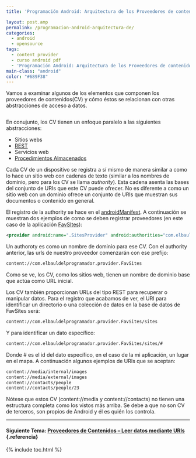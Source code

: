 ```yaml
---
title: 'Programación Android: Arquitectura de los Proveedores de contenidos'

layout: post.amp
permalink: /programacion-android-arquitectura-de/
categories:
  - android
  - opensource
tags:
  - content provider
  - curso android pdf
  - 'Programación Android: Arquitectura de los Proveedores de contenidos'
main-class: "android"
color: "#689F38"
---
```

<div class="separator" >
<a href="/assets/img/2013/07/iconoAndroid.png"  ><amp-img on="tap:lightbox1" role="button" tabindex="0" layout="responsive"  src="/assets/img/2013/07/iconoAndroid.png"  width="128px" height="128px" /></a>
</div>

Vamos a examinar algunos de los elementos que componen los proveedores de contenidos(CV) y cómo éstos se relacionan con otras abstracciones de acceso a datos.

```bash

```

En conujunto, los CV tienen un enfoque paralelo a las siguientes abstracciones:

  * Sitios webs
  * [REST][1]
  * Servicios web
  * [Procedimientos Almacenados][2]

Cada CV de un dispositivo se registra a sí mismo de manera similar a como lo hace un sitio web con cadenas de texto (similar a los nombres de domínio, pero para los CV se llama *authority*). Esta cadena asenta las bases del conjunto de URIs que este CV puede ofrecer. No es diferente a como un sitio web con un dominio ofrece un conjunto de URls que muestran sus documentos o contenido en general.


<!--ad-->

El registro de la authority se hace en el [androidManifest][3]. A continuación se muestran dos ejemplos de como se deben registrar proveedores (en este caso de la aplicación [FavSItes][4]):

```xml
<provider android:name=".SitesProvider" android:authorities="com.elbauldelprogramador.provider.FavSites">

```

Un authoroty es como un nombre de dominio para ese CV. Con el authority anterior, las urls de nuestro proveedor comenzarán con ese prefijo:

```bash
content://com.elbauldelprogramador.provider.FavSites
```

Como se ve, los CV, como los sitios web, tienen un nombre de dominio base que actúa como URL inicial.

Los CV también proporcionan URLs del tipo REST para recuperar o manipular datos. Para el registro que acabamos de ver, el URI para identificar un directorio o una colección de datos en la base de datos de FavSites será:

```bash
content://com.elbauldelprogramador.provider.FavSites/sites
```

Y para identificar un dato específico:

```bash
content://com.elbauldelprogramador.provider.FavSites/sites/#
```

Donde # es el id del dato específico, en el caso de la mi aplicación, un lugar en el mapa. A continuación algunos ejemplos de URIs que se aceptan:

```bash
content://media/internal/images
content://media/external/images
content://contacts/people
content://contacts/people/23

```

<p class="alert">
  Nótese que estos CV (content://media y content://contacts) no tienen una estructura completa como los vistos más arriba. Se debe a que no son CV de terceros, son propios de Android y él es quién los controla.
</p>

* * *

#### Siguiente Tema: [Proveedores de Contenidos &#8211; Leer datos mediante URIs][5] {.referencia}





 [1]: /programacion-android-proveedores-de/
 [2]: /plsql-procedimientos-y-funciones/
 [3]: /fundamentos-programacion-android_16/
 [4]: /search/?q=favsites
 [5]: /programacion-android-proveedores-de_28/

{% include toc.html %}
</provider>
